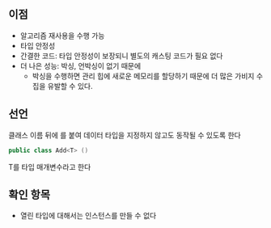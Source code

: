 ## 이점
- 알고리즘 재사용을 수행 가능
- 타입 안정성
- 간결한 코드: 타입 안정성이 보장되니 별도의 캐스팅 코드가 필요 없다
- 더 나은 성능: 박싱, 언박싱이 없기 때문에
   - 박싱을 수행하면 관리 힙에 새로운 메모리를 할당하기 때문에 더 많은 가비지 수집을 유발할 수 있다. 

## 선언
클래스 이름 뒤에 <T>를 붙여 데이터 타입을 지정하지 않고도 동작될 수 있도록 한다
   ```c#
   public class Add<T> ()
   ``` 
T를 타입 매개변수라고 한다

## 확인 항목
- 열린 타입에 대해서는 인스턴스를 만들 수 없다


